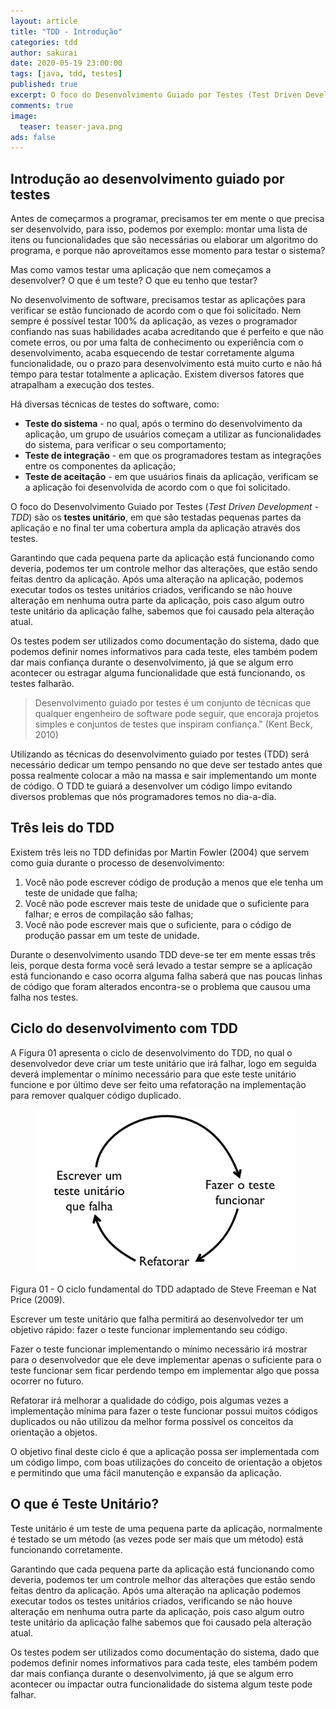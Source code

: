 ```yaml
---
layout: article
title: "TDD - Introdução"
categories: tdd
author: sakurai
date: 2020-05-19 23:00:00
tags: [java, tdd, testes]
published: true
excerpt: O foco do Desenvolvimento Guiado por Testes (Test Driven Development - TDD) são os testes unitário, em que são testadas pequenas partes da aplicação e no final ter uma cobertura ampla da aplicação através dos testes.
comments: true
image:
  teaser: teaser-java.png
ads: false
---
```


## Introdução ao desenvolvimento guiado por testes

Antes de começarmos a programar, precisamos ter em mente o que precisa ser desenvolvido, para isso, podemos por exemplo: montar uma lista de itens ou funcionalidades que são necessárias ou elaborar um algoritmo do programa, e porque não aproveitamos esse momento para testar o sistema?

Mas como vamos testar uma aplicação que nem começamos a desenvolver? O que é um teste? O que eu tenho que testar?

No desenvolvimento de software, precisamos testar as aplicações para verificar se estão funcionado de acordo com o que foi solicitado. Nem sempre é possível testar 100% da aplicação, as vezes o programador confiando nas suas habilidades acaba acreditando que é perfeito e que não comete erros, ou por uma falta de conhecimento ou experiência com o desenvolvimento, acaba esquecendo de testar corretamente alguma funcionalidade, ou o prazo para desenvolvimento está muito curto e não há tempo para testar totalmente a aplicação. Existem diversos fatores que atrapalham a execução dos testes.

Há diversas técnicas de testes do software, como:

* **Teste do sistema** - no qual, após o termino do desenvolvimento da aplicação, um grupo de usuários começam a utilizar as funcionalidades do sistema, para verificar o seu comportamento;
* **Teste de integração** - em que os programadores testam as integrações entre os componentes da aplicação;
* **Teste de aceitação** - em que usuários finais da aplicação, verificam se a aplicação foi desenvolvida de acordo com o que foi solicitado.

O foco do Desenvolvimento Guiado por Testes (*Test Driven Development - TDD*) são os **testes unitário**, em que são testadas pequenas partes da aplicação e no final ter uma cobertura ampla da aplicação através dos testes.

Garantindo que cada pequena parte da aplicação está funcionando como deveria, podemos ter um controle melhor das alterações, que estão sendo feitas dentro da aplicação. Após uma alteração na aplicação, podemos executar todos os testes unitários criados, verificando se não houve alteração em nenhuma outra parte da aplicação, pois caso algum outro teste unitário da aplicação falhe, sabemos que foi causado pela alteração atual.

Os testes podem ser utilizados como documentação do sistema, dado que podemos definir nomes informativos para cada teste, eles também podem dar mais confiança durante o desenvolvimento, já que se algum erro acontecer ou estragar alguma funcionalidade que está funcionando, os testes falharão.

> Desenvolvimento guiado por testes é um conjunto de técnicas que qualquer engenheiro de software pode seguir, que encoraja projetos simples e conjuntos de testes que inspiram confiança." (Kent Beck, 2010)

Utilizando as técnicas do desenvolvimento guiado por testes (TDD) será necessário dedicar um tempo pensando no que deve ser testado antes que possa realmente colocar a mão na massa e sair implementando um monte de código. O TDD te guiará a desenvolver um código limpo evitando diversos problemas que nós programadores temos no dia-a-dia.

## Três leis do TDD

Existem três leis no TDD definidas por Martin Fowler (2004) que servem como guia durante o processo de desenvolvimento:

1. Você não pode escrever código de produção a menos que ele tenha um teste de unidade que falha;
2. Você não pode escrever mais teste de unidade que o suficiente para falhar; e erros de compilação são falhas;
3. Você não pode escrever mais que o suficiente, para o código de produção passar em um teste de unidade.

Durante o desenvolvimento usando TDD deve-se ter em mente essas três leis, porque desta forma você será levado a testar sempre se a aplicação está funcionando e caso ocorra alguma falha saberá que nas poucas linhas de código que foram alterados encontra-se o problema que causou uma falha nos testes.

## Ciclo do desenvolvimento com TDD

A Figura 01 apresenta o ciclo de desenvolvimento do TDD, no qual o desenvolvedor deve criar um teste unitário que irá falhar, logo em seguida deverá implementar o mínimo necessário para que este teste unitário funcione e por último deve ser feito uma refatoração na implementação para remover qualquer código duplicado.

<figure>
    <a href="/images/2020-05-19-tdd-introducao-01.png"><img src="/images/2020-05-19-tdd-introducao-01.png" alt="Ciclo de desenvolvimento do TDD."></a>
</figure>

Figura 01 - O ciclo fundamental do TDD adaptado de Steve Freeman e Nat Price (2009).

Escrever um teste unitário que falha permitirá ao desenvolvedor ter um objetivo rápido: fazer o teste funcionar implementando seu código.

Fazer o teste funcionar implementando o mínimo necessário irá mostrar para o desenvolvedor que ele deve implementar apenas o suficiente para o teste funcionar sem ficar perdendo tempo em implementar algo que possa ocorrer no futuro.

Refatorar irá melhorar a qualidade do código, pois algumas vezes a implementação mínima para fazer o teste funcionar possui muitos códigos duplicados ou não utilizou da melhor forma possível os conceitos da orientação a objetos.

O objetivo final deste ciclo é que a aplicação possa ser implementada com um código limpo, com boas utilizações do conceito de orientação a objetos e permitindo que uma fácil manutenção e expansão da aplicação.

## O que é Teste Unitário?

Teste unitário é um teste de uma pequena parte da aplicação, normalmente é testado se um método (as vezes pode ser mais que um método) está funcionando corretamente.

Garantindo que cada pequena parte da aplicação está funcionando como deveria, podemos ter um controle melhor das alterações que estão sendo feitas dentro da aplicação. Após uma alteração na aplicação podemos executar todos os testes unitários criados, verificando se não houve alteração em nenhuma outra parte da aplicação, pois caso algum outro teste unitário da aplicação falhe sabemos que foi causado pela alteração atual.

Os testes podem ser utilizados como documentação do sistema, dado que podemos definir nomes informativos para cada teste, eles também podem dar mais confiança durante o desenvolvimento, já que se algum erro acontecer ou impactar outra funcionalidade do sistema algum teste pode falhar.